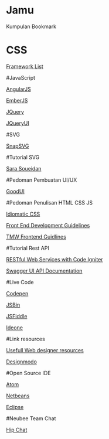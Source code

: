# Jamu
Kumpulan Bookmark

# CSS
<p><a href="http://usablica.github.io/front-end-frameworks/compare.html">Framework List</a></p>

#JavaScript
<p><a href="https://angularjs.org/">AngularJS</a></p>
<p><a href="http://emberjs.com/">EmberJS</a></p>
<p><a href="https://jquery.com/">JQuery</a></p>
<p><a href="https://jqueryui.com/">JQueryUI</a></p>

#SVG
<p><a href="http://snapsvg.io/">SnapSVG</a></p>

#Tutorial SVG
<p><a href="http://sarasoueidan.com/">Sara Soueidan</a></p>

#Pedoman Pembuatan UI/UX
<p><a href="https://www.goodui.org/">GoodUI</a></p>

#Pedoman Penulisan HTML CSS JS
<p><a href="https://github.com/necolas/idiomatic-css/tree/master/translations/id-ID">Idiomatic CSS</a></p>
<p><a href="http://taitems.github.io/Front-End-Development-Guidelines/">Front End Development Guidelines</a></p>
<p><a href="https://github.com/tmwagency/TMW-frontend-guidelines/blob/master/Front-End%20development%20guidelines.mdown">TMW Frontend Guidlines</a></p>

#Tutorial Rest API
<p><a href="http://code.tutsplus.com/tutorials/working-with-restful-services-in-codeigniter--net-8814">RESTful Web Services with Code Igniter</a></p>
<p><a href="https://github.com/swagger-api/swagger-ui">Swagger UI API Documentation</a>
</p>

#Live Code
<p><a href="http://codepen.io">Codepen</a></p>
<p><a href="http://jsbin.com">JSBin</a></p>
<p><a href="http://jsfiddle.com">JSFiddle</a></p>
<p><a href="https://ideone.com/">Ideone</a></p>

#Link resources
<p><a href="http://agiledesigners.com/">Usefull Web designer resources</a></p>
<p><a href="http://designmodo.com/resources/">Designmodo</a></p>

#Open Source IDE
<p><a href="atom.io">Atom</a></p>
<p><a href="netbeans.org">Netbeans</a></p>
<p><a href="eclipse.org">Eclipse</a></p>

#Neubee Team Chat
<p><a href="https://www.hipchat.com/invite/351627/fee027ec3890ea109dcc108eba40bd0c">Hip Chat</a></p>
